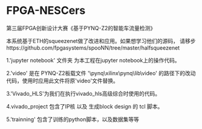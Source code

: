 # FPGA-NESCers
第三届FPGA创新设计大赛《基于PYNQ-Z2的智能车流量检测》

本系统基于ETH的squeezenet做了改进和应用。如果想学习他们的源码，
请移步https://github.com/fpgasystems/spooNN/tree/master/halfsqueezenet



1.'jupyter notebook' 文件夹  为本工程在jupyter notebook上的操作代码。

2.'video' 是在 PYNQ-Z2板载文件 '\pynq\xilinx\pynq\lib\video\' 的路径下的改动代码，使用时应用此文件将原'video'文件替换。

3.'Vivado_HLS'为我们在执行vivado_hls高级综合时使用的代码。

4.vivado_project 包含了IP核 以及 生成block design 的 tcl 脚本。

5.'trainning' 包含了训练的python脚本，以及数据集等等
